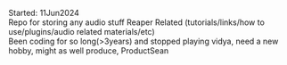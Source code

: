Started: 11Jun2024 </br>
Repo for storing any audio stuff Reaper Related (tutorials/links/how to use/plugins/audio related materials/etc)</br>
Been coding for so long(>3years) and stopped playing vidya, need a new hobby, might as well produce, ProductSean</br>
